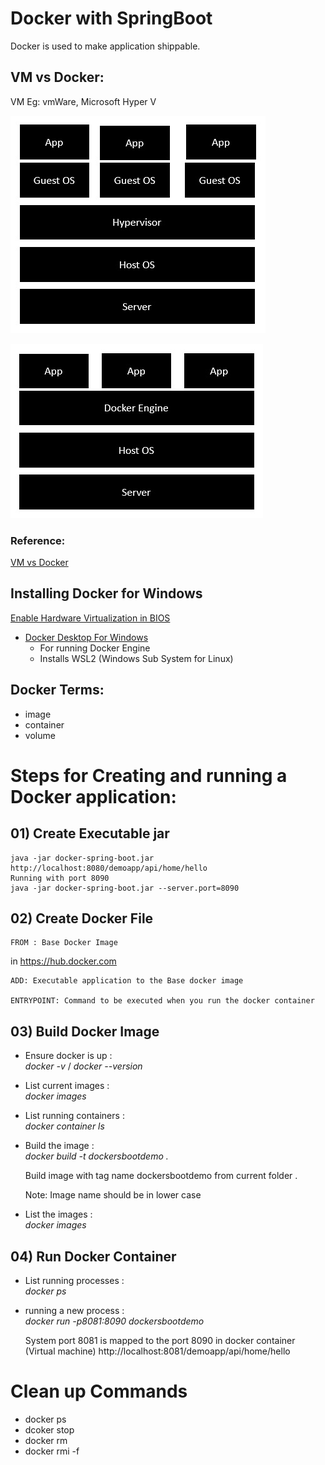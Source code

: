 # Docker with SpringBoot

Docker is used to make application shippable.
## VM vs Docker:

VM Eg: vmWare, Microsoft Hyper V

![Image of VM](./virtualization.jpg)

![Image of Docker](./Docker.jpg)

### Reference: 
[VM vs Docker](https://www.tutorialspoint.com/docker/docker_architecture.htm)

## Installing Docker for Windows
 [Enable Hardware Virtualization in BIOS](https://stackoverflow.com/questions/39684974/docker-for-windows-error-hardware-assisted-virtualization-and-data-execution-p)
* [Docker Desktop For Windows](https://www.docker.com/products/docker-desktop)
  * For running Docker Engine
  * Installs WSL2 (Windows Sub System for Linux)
  
## Docker Terms:
* image
* container
* volume


# Steps for Creating and running a Docker application:
## 01) Create Executable jar
    java -jar docker-spring-boot.jar
    http://localhost:8080/demoapp/api/home/hello
    Running with port 8090
    java -jar docker-spring-boot.jar --server.port=8090
## 02) Create Docker File
    FROM : Base Docker Image 
  in https://hub.docker.com
    
    ADD: Executable application to the Base docker image
    
    ENTRYPOINT: Command to be executed when you run the docker container
    
## 03) Build Docker Image
* Ensure docker is up :  
  *docker -v* / *docker --version*
* List current images :  
    *docker images*
* List running containers :  
  *docker container ls*
* Build the image :  
  *docker build -t dockersbootdemo .*
  
    Build image with tag name dockersbootdemo from current folder .
  
    Note: Image name should be in lower case
* List the images :  
  *docker images*

## 04) Run Docker Container
* List running processes :  
  *docker ps*
* running a new process :  
  *docker run -p8081:8090 dockersbootdemo*
  
    System port 8081 is mapped to the port 8090 in docker container (Virtual machine)
    http://localhost:8081/demoapp/api/home/hello

# Clean up Commands


- docker ps
- dcoker stop <ContainerID>
- docker rm <ContainerID>
- docker rmi -f <imageName>
